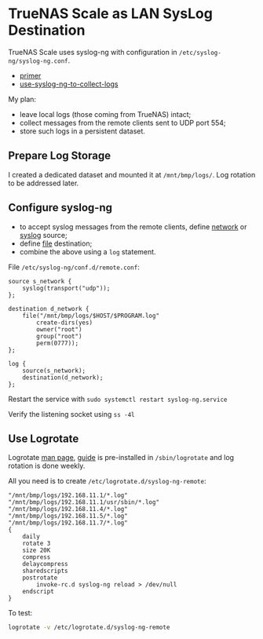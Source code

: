 # TrueNAS Scale as LAN SysLog Destination

TrueNAS Scale uses syslog-ng with configuration in
`/etc/syslog-ng/syslog-ng.conf`.

* [primer](https://www.crowdstrike.com/guides/syslog-logging/working-with-syslog-ng/)
* [use-syslog-ng-to-collect-logs](https://www.techrepublic.com/article/how-to-use-syslog-ng-to-collect-logs-from-remote-linux-machines/)

My plan:

* leave local logs (those coming from TrueNAS) intact;
* collect messages from the remote clients sent to UDP port 554;
* store such logs in a persistent dataset.

## Prepare Log Storage

I created a dedicated dataset and mounted it at
`/mnt/bmp/logs/`.  Log rotation to be addressed later.

## Configure syslog-ng

* to accept syslog messages from the remote clients, define
[network](https://www.syslog-ng.com/technical-documents/doc/syslog-ng-open-source-edition/3.16/administration-guide/19#TOPIC-956455)
or
[syslog](https://www.syslog-ng.com/technical-documents/doc/syslog-ng-open-source-edition/3.16/administration-guide/23#TOPIC-956472)
source;
* define
[file](https://www.syslog-ng.com/technical-documents/doc/syslog-ng-open-source-edition/3.16/administration-guide/31#TOPIC-956501)
destination;
* combine the above using a `log` statement.

File `/etc/syslog-ng/conf.d/remote.conf`:
```
source s_network {
    syslog(transport("udp"));
};

destination d_network {
    file("/mnt/bmp/logs/$HOST/$PROGRAM.log"
        create-dirs(yes)
        owner("root")
        group("root")
        perm(0777));
};

log {
    source(s_network);
    destination(d_network);
};
```

Restart the service with `sudo systemctl restart syslog-ng.service`

Verify the listening socket using `ss -4l`

## Use Logrotate

Logrotate [man page](https://man.freebsd.org/cgi/man.cgi?query=logrotate),
[guide](https://betterstack.com/community/guides/logging/how-to-manage-log-files-with-logrotate-on-ubuntu-20-04/) is pre-installed in
`/sbin/logrotate` and log rotation is done weekly.

All you need is to create `/etc/logrotate.d/syslog-ng-remote`:
```
"/mnt/bmp/logs/192.168.11.1/*.log"
"/mnt/bmp/logs/192.168.11.1/usr/sbin/*.log"
"/mnt/bmp/logs/192.168.11.4/*.log"
"/mnt/bmp/logs/192.168.11.5/*.log"
"/mnt/bmp/logs/192.168.11.7/*.log"
{
    daily
    rotate 3
    size 20K
    compress
    delaycompress
    sharedscripts
    postrotate
        invoke-rc.d syslog-ng reload > /dev/null
    endscript
}
```
To test:
```sh
logrotate -v /etc/logrotate.d/syslog-ng-remote
```
